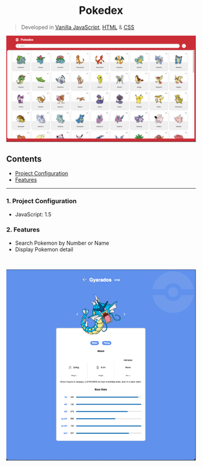 <h1 align="center">Pokedex</h1>

> Developed in [Vanilla JavaScript](https://www.javascript.com/), [HTML](https://www.w3schools.com/html/) & [CSS](https://www.w3schools.com/css/)

<!-- ![Screenshot](./assets/Retro_Screenshot.png) -->
<p align="center">
    <img src="./assets/screenshots//homepage.png" alt="Homepage Screenshot">
</p>

## Contents

-   [Project Configuration](#1-project-configuration)
-   [Features](#2-features)

---

### 1. Project Configuration

-   JavaScript: 1.5

### 2. Features

- Search Pokemon by Number or Name
- Display Pokemon detail

<br>

<p align="center">
    <img src="./assets/screenshots//detail_page.png" alt="Detail Page Screenshot">
</p>